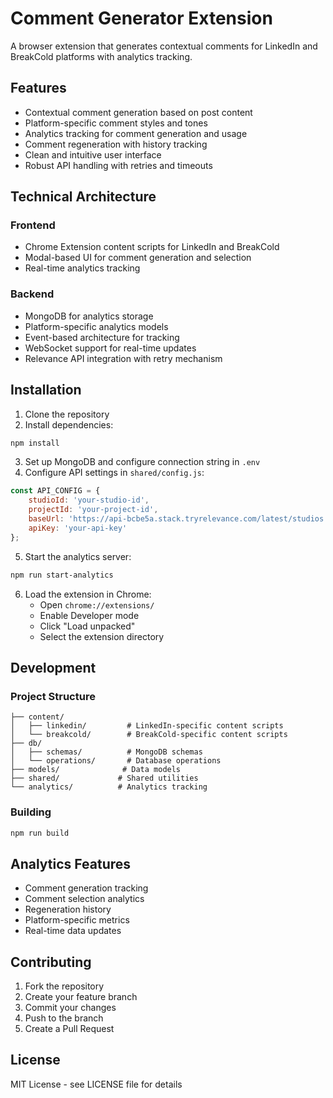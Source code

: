 # Comment Generator Extension

A browser extension that generates contextual comments for LinkedIn and BreakCold platforms with analytics tracking.

## Features

- Contextual comment generation based on post content
- Platform-specific comment styles and tones
- Analytics tracking for comment generation and usage
- Comment regeneration with history tracking
- Clean and intuitive user interface
- Robust API handling with retries and timeouts

## Technical Architecture

### Frontend
- Chrome Extension content scripts for LinkedIn and BreakCold
- Modal-based UI for comment generation and selection
- Real-time analytics tracking

### Backend
- MongoDB for analytics storage
- Platform-specific analytics models
- Event-based architecture for tracking
- WebSocket support for real-time updates
- Relevance API integration with retry mechanism

## Installation

1. Clone the repository
2. Install dependencies:
```bash
npm install
```
3. Set up MongoDB and configure connection string in `.env`
4. Configure API settings in `shared/config.js`:
```javascript
const API_CONFIG = {
    studioId: 'your-studio-id',
    projectId: 'your-project-id',
    baseUrl: 'https://api-bcbe5a.stack.tryrelevance.com/latest/studios',
    apiKey: 'your-api-key'
};
```
5. Start the analytics server:
```bash
npm run start-analytics
```
6. Load the extension in Chrome:
   - Open `chrome://extensions/`
   - Enable Developer mode
   - Click "Load unpacked"
   - Select the extension directory

## Development

### Project Structure
```
├── content/
│   ├── linkedin/         # LinkedIn-specific content scripts
│   └── breakcold/        # BreakCold-specific content scripts
├── db/
│   ├── schemas/          # MongoDB schemas
│   └── operations/       # Database operations
├── models/              # Data models
├── shared/             # Shared utilities
└── analytics/          # Analytics tracking
```

### Building
```bash
npm run build
```

## Analytics Features

- Comment generation tracking
- Comment selection analytics
- Regeneration history
- Platform-specific metrics
- Real-time data updates

## Contributing

1. Fork the repository
2. Create your feature branch
3. Commit your changes
4. Push to the branch
5. Create a Pull Request

## License

MIT License - see LICENSE file for details
